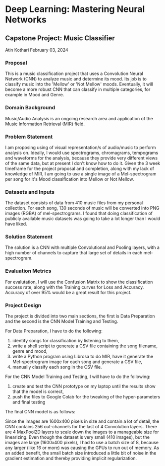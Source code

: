 # Deep Learning: Mastering Neural Networks
## Capstone Project: Music Classifier
Atin Kothari
February 03, 2024

### Proposal
This is a music classification project that uses a Convolution Neural Network (CNN) to analyze music and determine its mood. Its job is to classify music into the 'Mellow' or 'Not Mellow' moods. Eventually, it will become a more robust CNN that can classify in multiple categories, for example in Mood and Genre.

### Domain Background
Music/Audio Analysis is an ongoing research area and application of the Music Information Retrieval (MIR) field. 

### Problem Statement
I am proposing using of visual representation/s of audio/music to perform analysis on. Ideally, I would use spectrograms, chromagrams, tempograms and waveforms for the analysis, because they provide very different views of the same data, but at present I don't know how to do it. Given the 3 week timeframe for the project proposal and completion, along with my lack of knowledge of MIR, I am going to use a single image of a Mel-spectrogram per song for it's Mood classification into Mellow or Not Mellow.

### Datasets and Inputs
The dataset consists of data from 410 music files from my personal collection. For each song, 130 seconds of music will be converted into PNG images (RGBA) of mel-spectrograms. I found that doing classification of publicly available music datasets was going to take a lot longer than I would have liked.

### Solution Statement
The solution is a CNN with multiple Convolutional and Pooling layers, with a high number of channels to capture that large set of details in each mel-spectrogram. 

### Evaluation Metrics
For evalutation, I will use the Confusion Matrix to show the classification success rate, along with the Training curves for Loss and Accuracy. Accuracy of over 95% would be a great result for this project.

### Project Design
The project is divided into two main sections, the first is Data Preparation and the second is the CNN Model Training and Testing.

For Data Preparation, I have to do the following:
1. identify songs for classification by listening to them, 
2. write a shell script to generate a CSV file containing the song filename, genre and mood, 
3. write a Python program using Librosa to do MIR, have it generate the Mel-spectrogram image for each song and generate a CSV file,
4. manually classify each song in the CSV file.

For the CNN Model Training and Testing, I will have to do the following:
1. create and test the CNN prototype on my laptop until the results show that the model is correct,
2. push the files to Google Colab for the tweaking of the hyper-parameters and final testing

The final CNN model is as follows:

Since the images are 1600x400 pixels in size and contain a lot of detail, the CNN contains 256 out-channels for the last of 4 Convolution layers. There are 4 MaxPool2D layers to scale down the images to a manageable size for linearizing. Even though the dataset is very small (410 images), but the images are large (1600x400 pixels), I had to use a batch size of 8, because any larger (like 16 or more) was causing the GPUs to run out of memory. As an added benefit, the small batch size introduced a little bit of noise in the gradient estimation and thereby providing implicit regularization.
